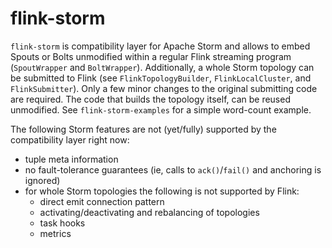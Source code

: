 # flink-storm

`flink-storm` is compatibility layer for Apache Storm and allows to embed Spouts or Bolts unmodified within a regular Flink streaming program (`SpoutWrapper` and `BoltWrapper`).
Additionally, a whole Storm topology can be submitted to Flink (see `FlinkTopologyBuilder`, `FlinkLocalCluster`, and `FlinkSubmitter`).
Only a few minor changes to the original submitting code are required.
The code that builds the topology itself, can be reused unmodified. See `flink-storm-examples` for a simple word-count example.

The following Storm features are not (yet/fully) supported by the compatibility layer right now:
* tuple meta information
* no fault-tolerance guarantees (ie, calls to `ack()`/`fail()` and anchoring is ignored)
* for whole Storm topologies the following is not supported by Flink:
  * direct emit connection pattern
  * activating/deactivating and rebalancing of topologies
  * task hooks
  * metrics
